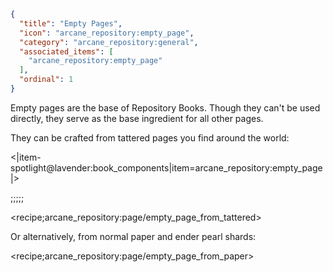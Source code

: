 ```json
{
  "title": "Empty Pages",
  "icon": "arcane_repository:empty_page",
  "category": "arcane_repository:general",
  "associated_items": [
    "arcane_repository:empty_page"
  ],
  "ordinal": 1
}
```

Empty pages are the base of Repository Books. 
Though they can't be used directly, they serve as the base ingredient for all other pages.


They can be crafted from tattered pages you find around the world:

<|item-spotlight@lavender:book_components|item=arcane_repository:empty_page|>

;;;;;

<recipe;arcane_repository:page/empty_page_from_tattered>

Or alternatively, from normal paper and ender pearl shards:

<recipe;arcane_repository:page/empty_page_from_paper>